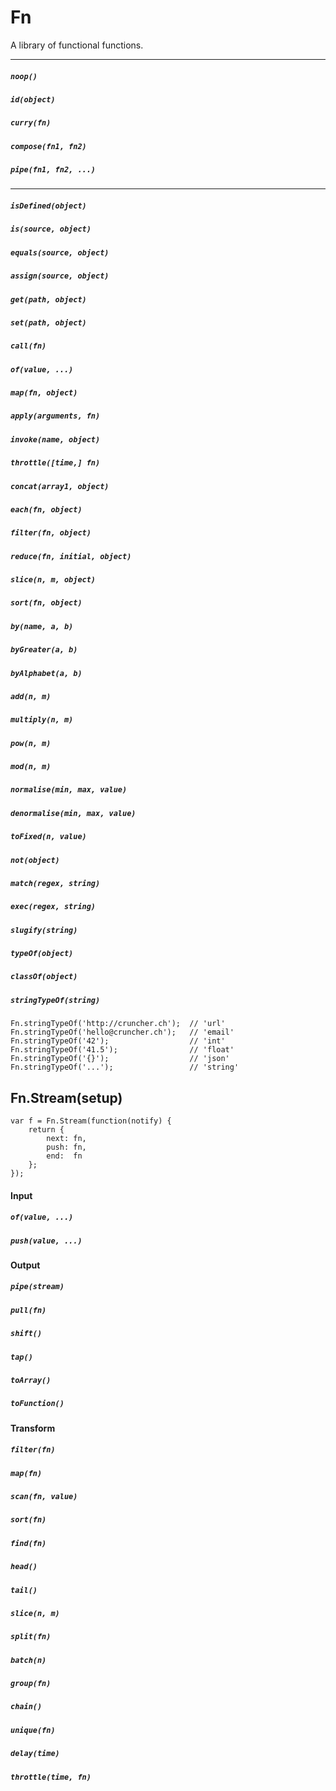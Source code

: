 # Fn

A library of functional functions.

<hr/>

##### `noop()`
##### `id(object)`
##### `curry(fn)`
##### `compose(fn1, fn2)`
##### `pipe(fn1, fn2, ...)`

<hr/>

##### `isDefined(object)`
##### `is(source, object)`
##### `equals(source, object)`
##### `assign(source, object)`
##### `get(path, object)`
##### `set(path, object)`
##### `call(fn)`
##### `of(value, ...)`
##### `map(fn, object)`
##### `apply(arguments, fn)`
##### `invoke(name, object)`
##### `throttle([time,] fn)`
##### `concat(array1, object)`
##### `each(fn, object)`
##### `filter(fn, object)`
##### `reduce(fn, initial, object)`
##### `slice(n, m, object)`
##### `sort(fn, object)`
##### `by(name, a, b)`
##### `byGreater(a, b)`
##### `byAlphabet(a, b)`
##### `add(n, m)`
##### `multiply(n, m)`
##### `pow(n, m)`
##### `mod(n, m)`
##### `normalise(min, max, value)`
##### `denormalise(min, max, value)`
##### `toFixed(n, value)`
##### `not(object)`
##### `match(regex, string)`
##### `exec(regex, string)`
##### `slugify(string)`
##### `typeOf(object)`
##### `classOf(object)`
##### `stringTypeOf(string)`

    Fn.stringTypeOf('http://cruncher.ch');  // 'url'
    Fn.stringTypeOf('hello@cruncher.ch');   // 'email'
    Fn.stringTypeOf('42');                  // 'int'
    Fn.stringTypeOf('41.5');                // 'float'
    Fn.stringTypeOf('{}');                  // 'json'
    Fn.stringTypeOf('...');                 // 'string'

## Fn.Stream(setup)

    var f = Fn.Stream(function(notify) {
        return {
            next: fn,
            push: fn,
            end:  fn
        };
    });

#### Input

##### `of(value, ...)`
##### `push(value, ...)`

#### Output

##### `pipe(stream)`
##### `pull(fn)`
##### `shift()`
##### `tap()`
##### `toArray()`
##### `toFunction()`

#### Transform

##### `filter(fn)`
##### `map(fn)`
<!-- ##### `reduce(fn, value)` -->
##### `scan(fn, value)`
##### `sort(fn)`
##### `find(fn)`
##### `head()`
##### `tail()`
##### `slice(n, m)`
##### `split(fn)`
##### `batch(n)`
##### `group(fn)`
##### `chain()`
##### `unique(fn)`

##### `delay(time)`
##### `throttle(time, fn)`

<!--##### `boolify()`
##### `stringify()`
##### `jsonify()`
##### `slugify()`
##### `match(regex)`
##### `exec(regex)`
##### `get(path)`
##### `set(path, value)`
##### `assign(source)`
-->

